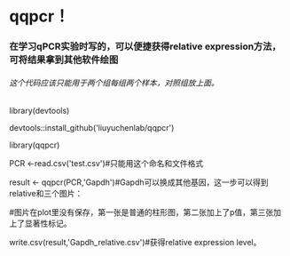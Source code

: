 # qqpcr！ 
### 在学习qPCR实验时写的，可以便捷获得relative expression方法，可将结果拿到其他软件绘图
###### 这个代码应该只能用于两个组每组两个样本，对照组放上面。


library(devtools)  

devtools::install_github('liuyuchenlab/qqpcr')  

library(qqpcr)  

PCR <-read.csv('test.csv')#只能用这个命名和文件格式  

result <- qqpcr(PCR,'Gapdh')#Gapdh可以换成其他基因，这一步可以得到relative和三个图片：  

#图片在plot里没有保存，第一张是普通的柱形图，第二张加上了p值，第三张加上了显著性标记。  

write.csv(result,'Gapdh_relative.csv')#获得relative expression level。  

